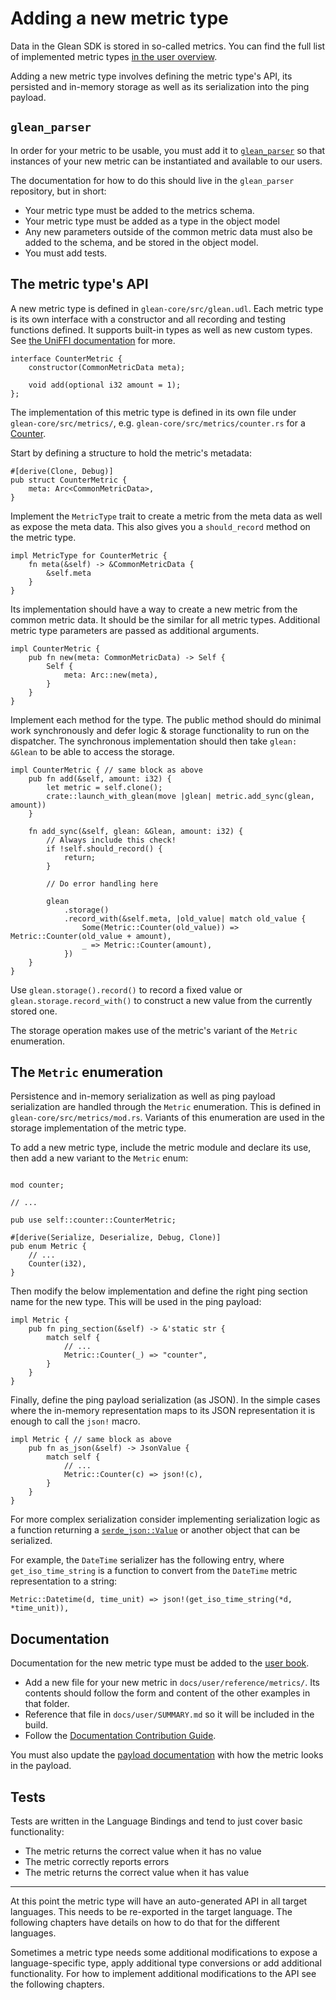 # Adding a new metric type

Data in the Glean SDK is stored in so-called metrics.
You can find the full list of implemented metric types [in the user overview](../../book/reference/metrics/index.md).

Adding a new metric type involves defining the metric type's API, its persisted and in-memory storage as well as its serialization into the ping payload.

## `glean_parser`

In order for your metric to be usable, you must add it to
[`glean_parser`](https://github.com/mozilla/glean_parser)
so that instances of your new metric can be instantiated and available to our users.

The documentation for how to do this should live in the `glean_parser` repository,
but in short:
* Your metric type must be added to the metrics schema.
* Your metric type must be added as a type in the object model
* Any new parameters outside of the common metric data must also be added to the schema,
  and be stored in the object model.
* You must add tests.

## The metric type's API

A new metric type is defined in `glean-core/src/glean.udl`.
Each metric type is its own interface with a constructor and all recording and testing functions defined.
It supports built-in types as well as new custom types.
See [the UniFFI documentation](https://mozilla.github.io/uniffi-rs/udl/builtin_types.html) for more.

```idl
interface CounterMetric {
    constructor(CommonMetricData meta);

    void add(optional i32 amount = 1);
};
```

The implementation of this metric type is defined in its own file under `glean-core/src/metrics/`,
e.g. `glean-core/src/metrics/counter.rs` for a [Counter](../../book/reference/metrics/counter.md).

Start by defining a structure to hold the metric's metadata:

```rust,noplaypen
#[derive(Clone, Debug)]
pub struct CounterMetric {
    meta: Arc<CommonMetricData>,
}
```

Implement the `MetricType` trait to create a metric from the meta data as well as expose the meta data.
This also gives you a `should_record` method on the metric type.

```rust,noplaypen
impl MetricType for CounterMetric {
    fn meta(&self) -> &CommonMetricData {
        &self.meta
    }
}
```

Its implementation should have a way to create a new metric from the common metric data.
It should be the similar for all metric types.
Additional metric type parameters are passed as additional arguments.

```rust,noplaypen
impl CounterMetric {
    pub fn new(meta: CommonMetricData) -> Self {
        Self {
            meta: Arc::new(meta),
        }
    }
}
```

Implement each method for the type.
The public method should do minimal work synchronously and defer logic & storage functionality to run on the dispatcher.
The synchronous implementation should then take `glean: &Glean` to be able to access the storage.

```rust,noplaypen
impl CounterMetric { // same block as above
    pub fn add(&self, amount: i32) {
        let metric = self.clone();
        crate::launch_with_glean(move |glean| metric.add_sync(glean, amount))
    }

    fn add_sync(&self, glean: &Glean, amount: i32) {
        // Always include this check!
        if !self.should_record() {
            return;
        }

        // Do error handling here

        glean
            .storage()
            .record_with(&self.meta, |old_value| match old_value {
                Some(Metric::Counter(old_value)) => Metric::Counter(old_value + amount),
                _ => Metric::Counter(amount),
            })
    }
}
```

Use `glean.storage().record()` to record a fixed value or `glean.storage.record_with()` to construct a new value from the currently stored one.

The storage operation makes use of the metric's variant of the `Metric` enumeration.

## The `Metric` enumeration

Persistence and in-memory serialization as well as ping payload serialization are handled through the `Metric` enumeration.
This is defined in `glean-core/src/metrics/mod.rs`.
Variants of this enumeration are used in the storage implementation of the metric type.

To add a new metric type, include the metric module and declare its use, then add a new variant to the `Metric` enum:

```rust,noplaypen

mod counter;

// ...

pub use self::counter::CounterMetric;

#[derive(Serialize, Deserialize, Debug, Clone)]
pub enum Metric {
    // ...
    Counter(i32),
}
```

Then modify the below implementation and define the right ping section name for the new type. This will be used in the ping payload:

```rust,noplaypen
impl Metric {
    pub fn ping_section(&self) -> &'static str {
        match self {
            // ...
            Metric::Counter(_) => "counter",
        }
    }
}
```

Finally, define the ping payload serialization (as JSON).
In the simple cases where the in-memory representation maps to its JSON representation it is enough to call the `json!` macro.

```rust,noplaypen
impl Metric { // same block as above
    pub fn as_json(&self) -> JsonValue {
        match self {
            // ...
            Metric::Counter(c) => json!(c),
        }
    }
}
```

For more complex serialization consider implementing serialization logic as a function returning a [`serde_json::Value`](https://docs.rs/serde_json/*/serde_json/enum.Value.html)
or another object that can be serialized.

For example, the `DateTime` serializer has the following entry, where `get_iso_time_string` is a function to convert from the `DateTime` metric representation to a string:

```rust,noplaypen
Metric::Datetime(d, time_unit) => json!(get_iso_time_string(*d, *time_unit)),
```

## Documentation

Documentation for the new metric type must be added to the
[user book](https://mozilla.github.io/glean/book/index.html).

* Add a new file for your new metric in `docs/user/reference/metrics/`.
  Its contents should follow the form and content of the other examples in that folder.
* Reference that file in `docs/user/SUMMARY.md` so it will be included in the build.
* Follow the [Documentation Contribution Guide](../docs.html).

You must also update the
[payload documentation](internal/payload.md)
with how the metric looks in the payload.

## Tests

Tests are written in the Language Bindings and tend to just cover basic functionality:
* The metric returns the correct value when it has no value
* The metric correctly reports errors
* The metric returns the correct value when it has value

---

At this point the metric type will have an auto-generated API in all target languages.
This needs to be re-exported in the target language.
The following chapters have details on how to do that for the different languages.

Sometimes a metric type needs some additional modifications to expose a language-specific type,
apply additional type conversions or add additional functionality.
For how to implement additional modifications to the API see the following chapters.
